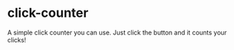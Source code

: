 # click-counter

A simple click counter you can use. Just click the button and it counts your clicks!
